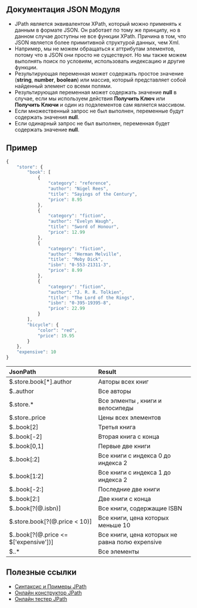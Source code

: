 ## Документация JSON Модуля

- JPath является эквивалентом XPath, который можно применять к данным в формате JSON. Он работает по тому же принципу, но в данном случае доступны не все функции XPath. Причина в том, что JSON является более примитивной структурой данных, чем Xml.
- Например, мы не можем обращаться к аттрибутам элементов, потому что в JSON они просто не существуют. Но мы также можем выполнять поиск по условиям, использовать индексацию и другие функции.
- Результирующая переменная может содержать простое значение (**string**, **number**, **boolean**) или массив, который представляет собой найденный элемент со всеми полями.
- Результирующая переменная может содержать значение **null** в случае, если мы используем действия **Получить Ключ** или **Получить Ключи** и один из подэлементов сам является массивом.
- Если множественный запрос не был выполнен, переменные будут содержать значения **null**.
- Если одинарный запрос не был выполнен, переменная будет содержать значение **null**.

## Пример

```javascript
{
    "store": {
        "book": [
            {
                "category": "reference",
                "author": "Nigel Rees",
                "title": "Sayings of the Century",
                "price": 8.95
            },
            {
                "category": "fiction",
                "author": "Evelyn Waugh",
                "title": "Sword of Honour",
                "price": 12.99
            },
            {
                "category": "fiction",
                "author": "Herman Melville",
                "title": "Moby Dick",
                "isbn": "0-553-21311-3",
                "price": 8.99
            },
            {
                "category": "fiction",
                "author": "J. R. R. Tolkien",
                "title": "The Lord of the Rings",
                "isbn": "0-395-19395-8",
                "price": 22.99
            }
        ],
        "bicycle": {
            "color": "red",
            "price": 19.95
        }
    },
    "expensive": 10
}
```

| JsonPath | Result |
| :------- | :----- |
| $.store.book[*].author                | Авторы всех книг                                             |
| $..author                             | Все авторы                                                   |
| $.store.*                             | Все элменты     , книги и велосипеды                         |
| $.store..price                        | Цены всех элементов                                          |
| $..book[2]                            | Третья книга                                                 |
| $..book[-2]                           | Вторая книга с конца                                         |
| $..book[0,1]                          | Первые две книги                                             |
| $..book[:2]                           | Все книги с индекса 0 до индекса 2                           |
| $..book[1:2]                          | Все книги с индекса 1 до индекса 2                           |
| $..book[-2:]                          | Последние две книги                                          |
| $..book[2:]                           | Две книги с конца                                            |
| $..book[?(@.isbn)]                    | Все книги, содержащие ISBN                                   |
| $.store.book[?(@.price < 10)]         | Все книги, цена которых меньше 10                            |
| $..book[?(@.price <= $['expensive'])] | Все книги, цена которых не равна полю expensive              |
| $..*                                  | Все элементы                                                 |

## Полезные ссылки

- [Синтаксис и Примеры JPath](https://goessner.net/articles/JsonPath/)
- [Онлайн конструктор JPath](http://jsonpathfinder.com/) 
- [Онлайн тестер JPath](http://jsonpath.com/)
